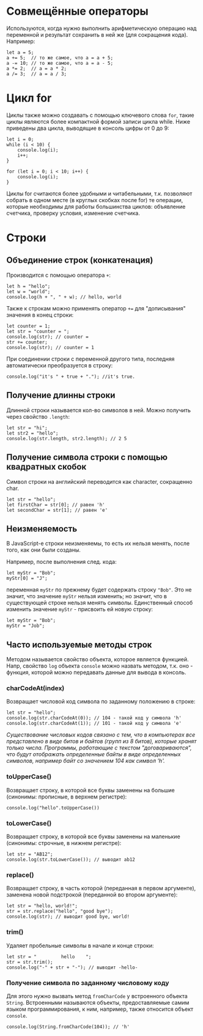 # Совмещённые операторы #

Используются, когда нужно выполнить арифметическую операцию над переменной и результат
сохранить в ней же (для сокращения кода). Например:

```
let a = 5;
a += 5;  // то же самое, что a = a + 5;
a -= 10; // то же самое, что a = a - 5;
a *= 2;  // a = a * 2;
a /= 3;  // a = a / 3;
```

# Цикл for 

Циклы также можно создавать с помощью ключевого слова `for`, такие циклы являются более компактной формой записи цикла while. Ниже приведены два цикла, выводящие в консоль цифры от 0 до 9:

```
let i = 0;
while (i < 10) {
    console.log(i);
    i++;
}

for (let i = 0; i < 10; i++) {
    console.log(i);
}
```

Циклы for считаются более удобными и читабельными, т.к. позволяют собрать в одном месте (в круглых скобках после for) те операции, которые необходимы для работы большинства циклов: объявление счетчика, проверку условия, изменение счетчика.

# Строки #

## Объединение строк (конкатенация)

Производится с помощью оператора `+`:

```
let h = "hello";
let w = "world";
console.log(h + ", " + w); // hello, world
```

Также к строкам можно применять оператор `+=` для "дописывания" значения в конец строки:

```
let counter = 1;
let str = "counter = ";
console.log(str); // counter = 
str += counter;
console.log(str); // counter = 1
```

При соединении строки с переменной другого типа, последняя автоматически преобразуется в строку:

```
console.log("it's " + true + "."); //it's true.
```

## Получение длинны строки

Длинной строки называется кол-во символов в ней. Можно получить через свойство `.length`:

```
let str = "hi";
let str2 = "hello";
console.log(str.length, str2.length); // 2 5
```

## Получение символа строки с помощью квадратных скобок

Символ строки на английский переводится как character, сокращенно char.

```
let str = "hello";
let firstChar = str[0]; // равен 'h'
let secondChar = str[1]; // равен 'e'
```

## Неизменяемость

В JavaScript-е строки неизменяемы, то есть их нельзя менять, после того, как они были созданы.

Например, после выполнения след. кода:

```
let myStr = "Bob";
myStr[0] = "J";
```

переменная `myStr` по прежнему будет содержать строку `"Bob"`. Это не значит, что значение 
`myStr` нельзя изменить; но значит, что в существующей строке нельзя менять символы.
Единственный способ изменить значение `myStr` - присвоить ей новую строку:

```
let myStr = "Bob";
myStr = "Job";
```
## Часто используемые методы строк

Методом называется свойство объекта, которое является функцией. Напр, свойство `log` объекта `console` можно назвать методом, т.к. оно - функция, которой можно передавать данные для вывода в консоль.

### charCodeAt(index)

Возвращает числовой код символа по заданному положению в строке:

```
let str = "hello";
console.log(str.charCodeAt(0)); // 104 - такой код у символа 'h'
console.log(str.charCodeAt(1)); // 101 - такой код у символа 'e'
```

_Существование числовых кодов связано с тем, что в компьютерах все представлено в виде битов и байтов_
_(групп из 8 битов), которые хранят только числа. Программы, работающие с текстом "договариваются", что_
_будут отображать определенные байты в виде определенных символов, например байт со значением 104_
_как символ 'h'._

### toUpperCase()

Возвращает строку, в которой все буквы заменены на большие (синонимы: прописные, в верхнем регистре):

```
console.log("hello".toUpperCase())
```

### toLowerCase()

Возвращает строку, в которой все буквы заменены на маленькие (синонимы: строчные, в нижнем регистре):

```
let str = "AB12";
console.log(str.toLowerCase()); // выводит ab12
```

### replace()

Возвращает строку, в часть которой (переданная в первом аргументе), заменена новой подстрокой (переданной
во втором аргументе):

```
let str = "hello, world!";
str = str.replace("hello", "good bye");
console.log(str); // выводит good bye, world!
```

### trim()

Удаляет пробельные символы в начале и конце строки:

```
let str = "         hello    ";
str = str.trim();
console.log("-" + str + "-"); // выводит -hello-
```

### Получение символа по заданному числовому коду

Для этого нужно вызвать метод `fromCharCode` у встроенного объекта `String`. Встроенными называются объекты, 
предоставляемые самим языком программирования, к ним, например, также относится объект `console`.

```
console.log(String.fromCharCode(104)); // 'h'
```
